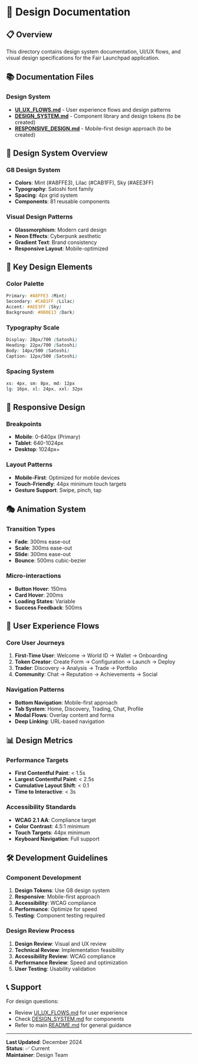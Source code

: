 # 🎨 Design Documentation

## 📋 Overview

This directory contains design system documentation, UI/UX flows, and visual design specifications for the Fair Launchpad application.

## 📚 Documentation Files

### **Design System**
- **[UI_UX_FLOWS.md](./UI_UX_FLOWS.md)** - User experience flows and design patterns
- **[DESIGN_SYSTEM.md](./DESIGN_SYSTEM.md)** - Component library and design tokens (to be created)
- **[RESPONSIVE_DESIGN.md](./RESPONSIVE_DESIGN.md)** - Mobile-first design approach (to be created)

## 🎯 Design System Overview

### **G8 Design System**
- **Colors**: Mint (#A8FFE3), Lilac (#CAB1FF), Sky (#AEE3FF)
- **Typography**: Satoshi font family
- **Spacing**: 4px grid system
- **Components**: 81 reusable components

### **Visual Design Patterns**
- **Glassmorphism**: Modern card design
- **Neon Effects**: Cyberpunk aesthetic
- **Gradient Text**: Brand consistency
- **Responsive Layout**: Mobile-optimized

## 🎨 Key Design Elements

### **Color Palette**
```css
Primary: #A8FFE3 (Mint)
Secondary: #CAB1FF (Lilac)
Accent: #AEE3FF (Sky)
Background: #0B0E13 (Dark)
```

### **Typography Scale**
```css
Display: 28px/700 (Satoshi)
Heading: 22px/700 (Satoshi)
Body: 14px/500 (Satoshi)
Caption: 12px/500 (Satoshi)
```

### **Spacing System**
```css
xs: 4px, sm: 8px, md: 12px
lg: 16px, xl: 24px, xxl: 32px
```

## 📱 Responsive Design

### **Breakpoints**
- **Mobile**: 0-640px (Primary)
- **Tablet**: 640-1024px
- **Desktop**: 1024px+

### **Layout Patterns**
- **Mobile-First**: Optimized for mobile devices
- **Touch-Friendly**: 44px minimum touch targets
- **Gesture Support**: Swipe, pinch, tap

## 🎭 Animation System

### **Transition Types**
- **Fade**: 300ms ease-out
- **Scale**: 300ms ease-out
- **Slide**: 300ms ease-out
- **Bounce**: 500ms cubic-bezier

### **Micro-interactions**
- **Button Hover**: 150ms
- **Card Hover**: 200ms
- **Loading States**: Variable
- **Success Feedback**: 500ms

## 🔄 User Experience Flows

### **Core User Journeys**
1. **First-Time User**: Welcome → World ID → Wallet → Onboarding
2. **Token Creator**: Create Form → Configuration → Launch → Deploy
3. **Trader**: Discovery → Analysis → Trade → Portfolio
4. **Community**: Chat → Reputation → Achievements → Social

### **Navigation Patterns**
- **Bottom Navigation**: Mobile-first approach
- **Tab System**: Home, Discovery, Trading, Chat, Profile
- **Modal Flows**: Overlay content and forms
- **Deep Linking**: URL-based navigation

## 📊 Design Metrics

### **Performance Targets**
- **First Contentful Paint**: < 1.5s
- **Largest Contentful Paint**: < 2.5s
- **Cumulative Layout Shift**: < 0.1
- **Time to Interactive**: < 3s

### **Accessibility Standards**
- **WCAG 2.1 AA**: Compliance target
- **Color Contrast**: 4.5:1 minimum
- **Touch Targets**: 44px minimum
- **Keyboard Navigation**: Full support

## 🛠️ Development Guidelines

### **Component Development**
1. **Design Tokens**: Use G8 design system
2. **Responsive**: Mobile-first approach
3. **Accessibility**: WCAG compliance
4. **Performance**: Optimize for speed
5. **Testing**: Component testing required

### **Design Review Process**
1. **Design Review**: Visual and UX review
2. **Technical Review**: Implementation feasibility
3. **Accessibility Review**: WCAG compliance
4. **Performance Review**: Speed and optimization
5. **User Testing**: Usability validation

## 📞 Support

For design questions:
- Review [UI_UX_FLOWS.md](./UI_UX_FLOWS.md) for user experience
- Check [DESIGN_SYSTEM.md](./DESIGN_SYSTEM.md) for components
- Refer to main [README.md](../README.md) for general guidance

---

**Last Updated**: December 2024  
**Status**: ✅ Current  
**Maintainer**: Design Team

